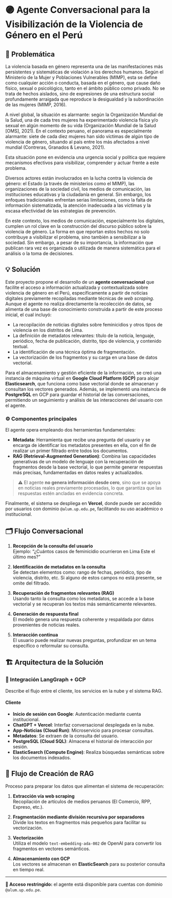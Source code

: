 # 🟣 Agente Conversacional para la Visibilización de la Violencia de Género en el Perú

## 📌 Problemática

La violencia basada en género representa una de las manifestaciones más persistentes y sistemáticas de violación a los derechos humanos. Según el Ministerio de la Mujer y Poblaciones Vulnerables (MIMP), esta se define como cualquier acción o conducta, basada en el género, que cause daño físico, sexual o psicológico, tanto en el ámbito público como privado. No se trata de hechos aislados, sino de expresiones de una estructura social profundamente arraigada que reproduce la desigualdad y la subordinación de las mujeres (MIMP, 2016).

A nivel global, la situación es alarmante: según la Organización Mundial de la Salud, una de cada tres mujeres ha experimentado violencia física y/o sexual en algún momento de su vida (Organización Mundial de la Salud [OMS], 2021). En el contexto peruano, el panorama es especialmente alarmante: siete de cada diez mujeres han sido víctimas de algún tipo de violencia de género, situando al país entre los más afectados a nivel mundial (Contreras, Granados & Levano, 2021).

Esta situación pone en evidencia una urgencia social y política que requiere mecanismos efectivos para visibilizar, comprender y actuar frente a este problema.

Diversos actores están involucrados en la lucha contra la violencia de género: el Estado (a través de ministerios como el MIMP), las organizaciones de la sociedad civil, los medios de comunicación, las instituciones educativas y la ciudadanía en general. Sin embargo, los enfoques tradicionales enfrentan serias limitaciones, como la falta de información sistematizada, la atención inadecuada a las víctimas y la escasa efectividad de las estrategias de prevención.

En este contexto, los medios de comunicación, especialmente los digitales, cumplen un rol clave en la construcción del discurso público sobre la violencia de género. La forma en que reportan estos hechos no solo contribuye a visibilizar el problema, sino también a sensibilizar a la sociedad. Sin embargo, a pesar de su importancia, la información que publican rara vez es organizada o utilizada de manera sistemática para el análisis o la toma de decisiones.

## 💡 Solución

Este proyecto propone el desarrollo de un **agente conversacional** que facilite el acceso a información actualizada y contextualizada sobre violencia de género en el Perú, específicamente a partir de noticias digitales previamente recopiladas mediante técnicas de *web scraping*. Aunque el agente no realiza directamente la recolección de datos, se alimenta de una base de conocimiento construida a partir de este proceso inicial, el cual incluyó:

- La recopilación de noticias digitales sobre feminicidios y otros tipos de violencia en los distritos de Lima.
- La definición de metadatos relevantes: título de la noticia, lenguaje, periódico, fecha de publicación, distrito, tipo de violencia, y contenido textual.
- La identificación de una técnica óptima de fragmentación.
- La vectorización de los fragmentos y su carga en una base de datos vectorial.

Para el almacenamiento y gestión eficiente de la información, se creó una instancia de máquina virtual en **Google Cloud Platform (GCP)** para alojar **Elasticsearch**, que funciona como base vectorial donde se almacenan y consultan los vectores generados. Además, se implementó una instancia de **PostgreSQL** en GCP para guardar el historial de las conversaciones, permitiendo un seguimiento y análisis de las interacciones del usuario con el agente.

### ⚙️ Componentes principales

El agente opera empleando dos herramientas fundamentales:

- **Metadata**: Herramienta que recibe una pregunta del usuario y se encarga de identificar los metadatos presentes en ella, con el fin de realizar un primer filtrado entre todos los documentos.
- **RAG (Retrieval-Augmented Generation)**: Combina las capacidades generativas de un modelo de lenguaje con la recuperación de fragmentos desde la base vectorial, lo que permite generar respuestas más precisas, fundamentadas en datos reales y actualizados.

> ⚠️ El agente **no genera información desde cero**, sino que se apoya en noticias reales previamente procesadas, lo que garantiza que las respuestas estén ancladas en evidencia concreta.

Finalmente, el sistema se despliega en **Vercel**, donde puede ser accedido por usuarios con dominio `@alum.up.edu.pe`, facilitando su uso académico o institucional.

## 🗂️ Flujo Conversacional

1. **Recepción de la consulta del usuario**  
   Ejemplo: “¿Cuántos casos de feminicidio ocurrieron en Lima Este el último mes?”

2. **Identificación de metadatos en la consulta**  
   Se detectan elementos como: rango de fechas, periódico, tipo de violencia, distrito, etc. Si alguno de estos campos no está presente, se omite del filtrado.

3. **Recuperación de fragmentos relevantes (RAG)**  
   Usando tanto la consulta como los metadatos, se accede a la base vectorial y se recuperan los textos más semánticamente relevantes.

4. **Generación de respuesta final**  
   El modelo genera una respuesta coherente y respaldada por datos provenientes de noticias reales.

5. **Interacción continua**  
   El usuario puede realizar nuevas preguntas, profundizar en un tema específico o reformular su consulta.

## 🏗️ Arquitectura de la Solución

### 🔄 Integración LangGraph + GCP

Describe el flujo entre el cliente, los servicios en la nube y el sistema RAG.

#### Cliente

- **Inicio de sesión con Google**: Autenticación mediante cuenta institucional.
- **ChatGPT + Vercel**: Interfaz conversacional desplegada en la nube.
- **App-Noticias (Cloud Run)**: Microservicio para procesar consultas.
- **Metadatos**: Se extraen de la consulta del usuario.
- **PostgreSQL (Cloud SQL)**: Almacena el historial de interacción por sesión.
- **ElasticSearch (Compute Engine)**: Realiza búsquedas semánticas sobre los documentos indexados.

## 🧱 Flujo de Creación de RAG

Proceso para preparar los datos que alimentan el sistema de recuperación:

1. **Extracción vía web scraping**  
   Recopilación de artículos de medios peruanos (El Comercio, RPP, Expreso, etc.).

2. **Fragmentación mediante división recursiva por separadores**  
   Divide los textos en fragmentos más pequeños para facilitar su vectorización.

3. **Vectorización**  
   Utiliza el modelo `text-embedding-ada-002` de OpenAI para convertir los fragmentos en vectores semánticos.

4. **Almacenamiento con GCP**  
   Los vectores se almacenan en **ElasticSearch** para su posterior consulta en tiempo real.

---

**🔗 Acceso restringido:** el agente está disponible para cuentas con dominio `@alum.up.edu.pe`.


